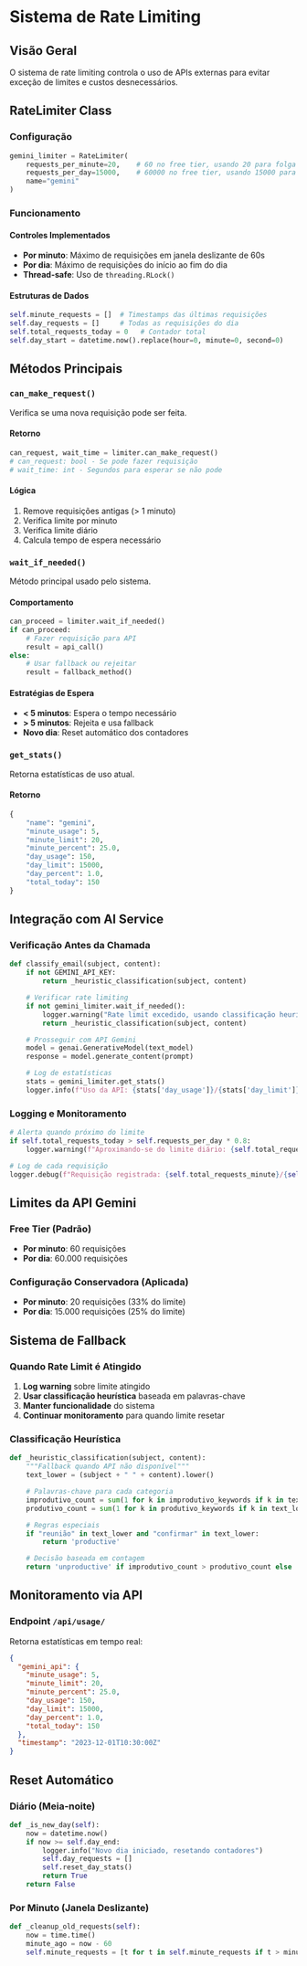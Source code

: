 # Sistema de Rate Limiting

## Visão Geral

O sistema de rate limiting controla o uso de APIs externas para evitar exceção de limites e custos desnecessários.

## RateLimiter Class

### Configuração
```python
gemini_limiter = RateLimiter(
    requests_per_minute=20,    # 60 no free tier, usando 20 para folga
    requests_per_day=15000,    # 60000 no free tier, usando 15000 para folga
    name="gemini"
)
```

### Funcionamento

#### Controles Implementados
- **Por minuto**: Máximo de requisições em janela deslizante de 60s
- **Por dia**: Máximo de requisições do início ao fim do dia
- **Thread-safe**: Uso de `threading.RLock()`

#### Estruturas de Dados
```python
self.minute_requests = []  # Timestamps das últimas requisições
self.day_requests = []     # Todas as requisições do dia
self.total_requests_today = 0   # Contador total
self.day_start = datetime.now().replace(hour=0, minute=0, second=0)
```

## Métodos Principais

### `can_make_request()`
Verifica se uma nova requisição pode ser feita.

#### Retorno
```python
can_request, wait_time = limiter.can_make_request()
# can_request: bool - Se pode fazer requisição
# wait_time: int - Segundos para esperar se não pode
```

#### Lógica
1. Remove requisições antigas (> 1 minuto)
2. Verifica limite por minuto
3. Verifica limite diário
4. Calcula tempo de espera necessário

### `wait_if_needed()`
Método principal usado pelo sistema.

#### Comportamento
```python
can_proceed = limiter.wait_if_needed()
if can_proceed:
    # Fazer requisição para API
    result = api_call()
else:
    # Usar fallback ou rejeitar
    result = fallback_method()
```

#### Estratégias de Espera
- **< 5 minutos**: Espera o tempo necessário
- **> 5 minutos**: Rejeita e usa fallback
- **Novo dia**: Reset automático dos contadores

### `get_stats()`
Retorna estatísticas de uso atual.

#### Retorno
```python
{
    "name": "gemini",
    "minute_usage": 5,
    "minute_limit": 20,
    "minute_percent": 25.0,
    "day_usage": 150,
    "day_limit": 15000,
    "day_percent": 1.0,
    "total_today": 150
}
```

## Integração com AI Service

### Verificação Antes da Chamada
```python
def classify_email(subject, content):
    if not GEMINI_API_KEY:
        return _heuristic_classification(subject, content)

    # Verificar rate limiting
    if not gemini_limiter.wait_if_needed():
        logger.warning("Rate limit excedido, usando classificação heurística.")
        return _heuristic_classification(subject, content)

    # Prosseguir com API Gemini
    model = genai.GenerativeModel(text_model)
    response = model.generate_content(prompt)

    # Log de estatísticas
    stats = gemini_limiter.get_stats()
    logger.info(f"Uso da API: {stats['day_usage']}/{stats['day_limit']} ({stats['day_percent']:.1f}%)")
```

### Logging e Monitoramento
```python
# Alerta quando próximo do limite
if self.total_requests_today > self.requests_per_day * 0.8:
    logger.warning(f"Aproximando-se do limite diário: {self.total_requests_today}/{self.requests_per_day}")

# Log de cada requisição
logger.debug(f"Requisição registrada: {self.total_requests_minute}/{self.requests_per_minute} req/min")
```

## Limites da API Gemini

### Free Tier (Padrão)
- **Por minuto**: 60 requisições
- **Por dia**: 60.000 requisições

### Configuração Conservadora (Aplicada)
- **Por minuto**: 20 requisições (33% do limite)
- **Por dia**: 15.000 requisições (25% do limite)

## Sistema de Fallback

### Quando Rate Limit é Atingido
1. **Log warning** sobre limite atingido
2. **Usar classificação heurística** baseada em palavras-chave
3. **Manter funcionalidade** do sistema
4. **Continuar monitoramento** para quando limite resetar

### Classificação Heurística
```python
def _heuristic_classification(subject, content):
    """Fallback quando API não disponível"""
    text_lower = (subject + " " + content).lower()

    # Palavras-chave para cada categoria
    improdutivo_count = sum(1 for k in improdutivo_keywords if k in text_lower)
    produtivo_count = sum(1 for k in produtivo_keywords if k in text_lower)

    # Regras especiais
    if "reunião" in text_lower and "confirmar" in text_lower:
        return 'productive'

    # Decisão baseada em contagem
    return 'unproductive' if improdutivo_count > produtivo_count else 'productive'
```

## Monitoramento via API

### Endpoint `/api/usage/`
Retorna estatísticas em tempo real:

```json
{
  "gemini_api": {
    "minute_usage": 5,
    "minute_limit": 20,
    "minute_percent": 25.0,
    "day_usage": 150,
    "day_limit": 15000,
    "day_percent": 1.0,
    "total_today": 150
  },
  "timestamp": "2023-12-01T10:30:00Z"
}
```

## Reset Automático

### Diário (Meia-noite)
```python
def _is_new_day(self):
    now = datetime.now()
    if now >= self.day_end:
        logger.info("Novo dia iniciado, resetando contadores")
        self.day_requests = []
        self.reset_day_stats()
        return True
    return False
```

### Por Minuto (Janela Deslizante)
```python
def _cleanup_old_requests(self):
    now = time.time()
    minute_ago = now - 60
    self.minute_requests = [t for t in self.minute_requests if t > minute_ago]
```
